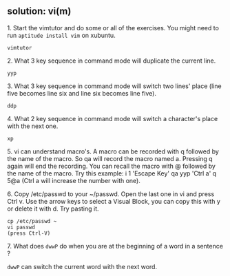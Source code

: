 ## solution: vi(m)

1\. Start the vimtutor and do some or all of the exercises. You might
need to run `aptitude install vim` on xubuntu.

    vimtutor

2\. What 3 key sequence in command mode will duplicate the current line.

    yyp

3\. What 3 key sequence in command mode will switch two lines\' place
(line five becomes line six and line six becomes line five).

    ddp

4\. What 2 key sequence in command mode will switch a character\'s place
with the next one.

    xp

5\. vi can understand macro\'s. A macro can be recorded with q followed
by the name of the macro. So qa will record the macro named a. Pressing
q again will end the recording. You can recall the macro with @ followed
by the name of the macro. Try this example: i 1 \'Escape Key\' qa yyp
\'Ctrl a\' q 5@a (Ctrl a will increase the number with one).

6\. Copy /etc/passwd to your \~/passwd. Open the last one in vi and
press Ctrl v. Use the arrow keys to select a Visual Block, you can copy
this with y or delete it with d. Try pasting it.

    cp /etc/passwd ~
    vi passwd
    (press Ctrl-V)

7\. What does `dwwP` do when you are at the beginning of a word in a
sentence ?

`dwwP` can switch the current word with the next word.
